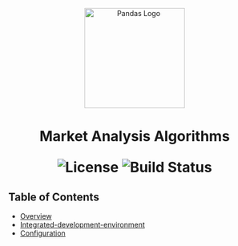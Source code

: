 <p align="center">
  <img src="https://pandas.pydata.org/static/img/pandas.svg" alt="Pandas Logo" width="200">
</p>

<h1 align="center"> Market Analysis Algorithms  </h>

<p align="center">
  <img alt="License" src="https://img.shields.io/badge/license-MIT-blue.svg">
  <img alt="Build Status" src="https://img.shields.io/badge/build-passing-teal.svg">
</p>

## Table of Contents

- [Overview](#overview)
- [Integrated-development-environment](#integrated-development-environment)
- [Configuration](#configuration)